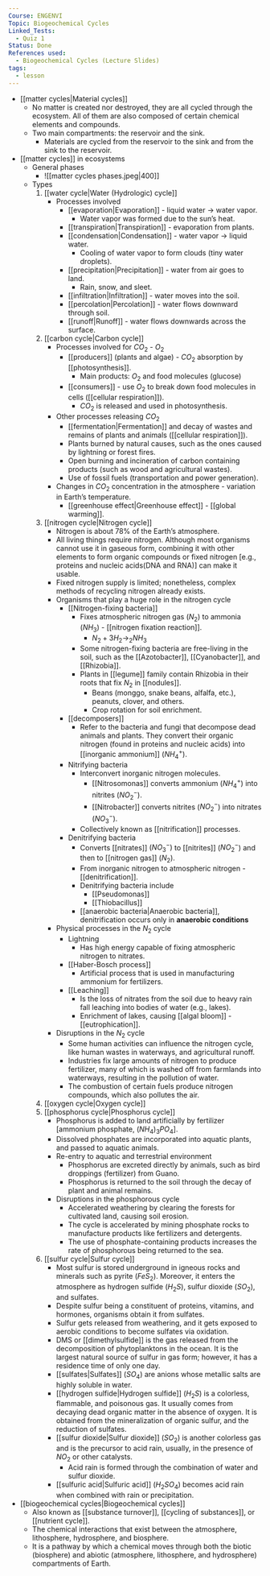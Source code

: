 ```yaml
---
Course: ENGENVI
Topic: Biogeochemical Cycles
Linked_Tests:
  - Quiz 1
Status: Done
References used:
  - Biogeochemical Cycles (Lecture Slides)
tags:
  - lesson
---
```


- [[matter cycles|Material cycles]]
	- No matter is created nor destroyed, they are all cycled through the ecosystem. All of them are also composed of certain chemical elements and compounds.
	- Two main compartments: the reservoir and the sink.
		- Materials are cycled from the reservoir to the sink and from the sink to the reservoir.
- [[matter cycles]] in ecosystems
	- General phases
		- ![[matter cycles phases.jpeg|400]]
	- Types
		1. [[water cycle|Water (Hydrologic) cycle]]
			- Processes involved
				- [[evaporation|Evaporation]] - liquid water → water vapor.
					- Water vapor was formed due to the sun’s heat.
				- [[transpiration|Transpiration]] - evaporation from plants.
				- [[condensation|Condensation]] - water vapor → liquid water.
					- Cooling of water vapor to form clouds (tiny water droplets).
				- [[precipitation|Precipitation]] - water from air goes to land.
					- Rain, snow, and sleet.
				- [[infiltration|Infiltration]] - water moves into the soil.
				- [[percolation|Percolation]] - water flows downward through soil.
				- [[runoff|Runoff]] - water flows downwards across the surface.
		2. [[carbon cycle|Carbon cycle]]
			- Processes involved for $CO_{2}\text{ - }O_{2}$
				- [[producers]] (plants and algae) - $CO_{2}$ absorption by [[photosynthesis]].
					- Main products: $O_{2}$ and food molecules (glucose)
				- [[consumers]] - use $O_{2}$ to break down food molecules in cells ([[cellular respiration]]).
					- $CO_{2}$ is released and used in photosynthesis.
			- Other processes releasing $CO_{2}$
				- [[fermentation|Fermentation]] and decay of wastes and remains of plants and animals ([[cellular respiration]]).
				- Plants burned by natural causes, such as the ones caused by lightning or forest fires.
				- Open burning and incineration of carbon containing products (such as wood and agricultural wastes).
				- Use of fossil fuels (transportation and power generation).
			- Changes in $CO_{2}$ concentration in the atmosphere - variation in Earth’s temperature.
				- [[greenhouse effect|Greenhouse effect]] - [[global warming]].
		3. [[nitrogen cycle|Nitrogen cycle]]
			- Nitrogen is about 78% of the Earth’s atmosphere.
			- All living things require nitrogen. Although most organisms cannot use it in gaseous form, combining it with other elements to form organic compounds or fixed nitrogen \[e.g., proteins and nucleic acids(DNA and RNA)\] can make it usable.
			- Fixed nitrogen supply is limited; nonetheless, complex methods of recycling nitrogen already exists.
			- Organisms that play a huge role in the nitrogen cycle
				- [[Nitrogen-fixing bacteria]]
					- Fixes atmospheric nitrogen gas ($N_{2}$) to ammonia ($NH_{3}$) - [[nitrogen fixation reaction]].
						- $N_{2}+3H_{2}\to_{2}NH_{3}$
					- Some nitrogen-fixing bacteria are free-living in the soil, such as the [[Azotobacter]], [[Cyanobacter]], and [[Rhizobia]].
					- Plants in [[legume]] family contain Rhizobia in their roots that fix $N_{2}$ in [[nodules]].
						- Beans (monggo, snake beans, alfalfa, etc.), peanuts, clover, and others.
						- Crop rotation for soil enrichment.
				- [[decomposers]]
					- Refer to the bacteria and fungi that decompose dead animals and plants. They convert their organic nitrogen (found in proteins and nucleic acids) into [[inorganic ammonium]] ($NH_{4}^+$).
				- Nitrifying bacteria
					- Interconvert inorganic nitrogen molecules.
						- [[Nitrosomonas]] converts ammonium ($NH_{4}^+$) into nitrites ($NO_{2}^-$).
						- [[Nitrobacter]] converts nitrites ($NO_{2}^-$) into nitrates ($NO_{3}^-$).
					- Collectively known as [[nitrification]] processes.
				- Denitrifying bacteria
					- Converts [[nitrates]] $(NO_{3}^-)$ to [[nitrites]] ($NO_{2}^-$) and then to [[nitrogen gas]] ($N_{2}$).
					- From inorganic nitrogen to atmospheric nitrogen - [[denitrification]].
					- Denitrifying bacteria include
						- [[Pseudomonas]]
						- [[Thiobacillus]]
					- [[anaerobic bacteria|Anaerobic bacteria]], denitrification occurs only in **anaerobic conditions**
			- Physical processes in the $N_{2}$ cycle
				- Lightning
					- Has high energy capable of fixing atmospheric nitrogen to nitrates.
				- [[Haber-Bosch process]]
					- Artificial process that is used in manufacturing ammonium for fertilizers.
				- [[Leaching]]
					- Is the loss of nitrates from the soil due to heavy rain fall leaching into bodies of water (e.g., lakes).
					- Enrichment of lakes, causing [[algal bloom]] - [[eutrophication]].
			- Disruptions in the $N_{2}$ cycle
				- Some human activities can influence the nitrogen cycle, like human wastes in waterways, and agricultural runoff.
				- Industries fix large amounts of nitrogen to produce fertilizer, many of which is washed off from farmlands into waterways, resulting in the pollution of water.
				- The combustion of certain fuels produce nitrogen compounds, which also pollutes the air.
		4. [[oxygen cycle|Oxygen cycle]]
		5. [[phosphorus cycle|Phosphorus cycle]]
			- Phosphorus is added to land artificially by fertilizer \[ammonium phosphate, $(NH_{4})_{3}PO_{4}$\].
			- Dissolved phosphates are incorporated into aquatic plants, and passed to aquatic animals.
			- Re-entry to aquatic and terrestrial environment
				- Phosphorus are excreted directly by animals, such as bird droppings (fertilizer) from Guano.
				- Phosphorus is returned to the soil through the decay of plant and animal remains.
			- Disruptions in the phosphorous cycle
				- Accelerated weathering by clearing the forests for cultivated land, causing soil erosion.
				- The cycle is accelerated by mining phosphate rocks to manufacture products like fertilizers and detergents.
				- The use of phosphate-containing products increases the rate of phosphorous being returned to the sea.
		6. [[sulfur cycle|Sulfur cycle]]
			- Most sulfur is stored underground in igneous rocks and minerals such as pyrite ($FeS_{2}$). Moreover, it enters the atmosphere as hydrogen sulfide ($H_{2}S$), sulfur dioxide ($SO_{2}$), and sulfates.
			- Despite sulfur being a constituent of proteins, vitamins, and hormones, organisms obtain it from sulfates.
			- Sulfur gets released from weathering, and it gets exposed to aerobic conditions to become sulfates via oxidation.
			- DMS or [[dimethylsulfide]] is the gas released from the decomposition of phytoplanktons in the ocean. It is the largest natural source of sulfur in gas form; however, it has a residence time of only one day.
			- [[sulfates|Sulfates]] ($SO_4$) are anions whose metallic salts are highly soluble in water.
			- [[hydrogen sulfide|Hydrogen sulfide]] ($H_2S$) is a colorless, flammable, and poisonous gas. It usually comes from decaying dead organic matter in the absence of oxygen. It is obtained from the mineralization of organic sulfur, and the reduction of sulfates.
			- [[sulfur dioxide|Sulfur dioxide]] ($SO_2$) is another colorless gas and is the precursor to acid rain, usually, in the presence of $NO_{2}$ or other catalysts.
				- Acid rain is formed through the combination of water and sulfur dioxide.
			- [[sulfuric acid|Sulfuric acid]] ($H_{2}SO_{4}$) becomes acid rain when combined with rain or precipitation.
- [[biogeochemical cycles|Biogeochemical cycles]]
	- Also known as [[substance turnover]], [[cycling of substances]], or [[nutrient cycle]].
	- The chemical interactions that exist between the atmosphere, lithosphere, hydrosphere, and biosphere.
	- It is a pathway by which a chemical moves through both the biotic (biosphere) and abiotic (atmosphere, lithosphere, and hydrosphere) compartments of Earth.